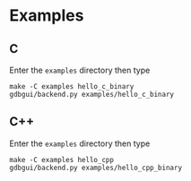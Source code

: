 # Examples

## C

Enter the `examples` directory then type

	make -C examples hello_c_binary
	gdbgui/backend.py examples/hello_c_binary


## C++

Enter the `examples` directory then type

	make -C examples hello_cpp
	gdbgui/backend.py examples/hello_cpp_binary
